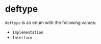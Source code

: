 <!-- This is an automatically generated file. Do not edit it manually. -->

# deftype

`deftype` is an enum with the following values:


- `Implementation`
- `Interface`
